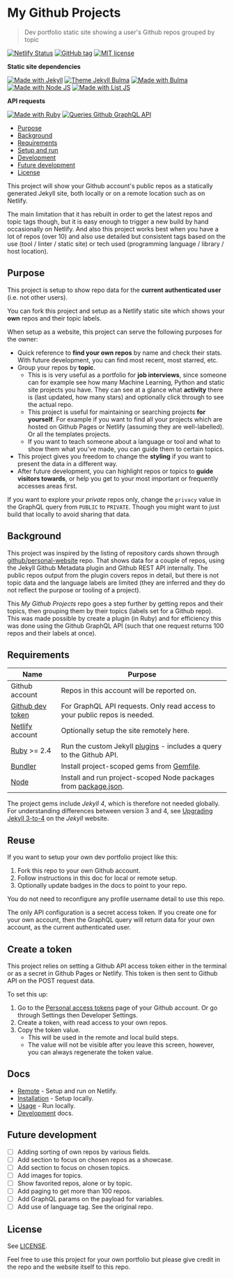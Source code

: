 # My Github Projects
> Dev portfolio static site showing a user's Github repos grouped by topic

[![Netlify Status](https://api.netlify.com/api/v1/badges/43e6a441-a21b-4672-84be-e182a337e4cc/deploy-status)](https://app.netlify.com/sites/michael-currin/deploys)
[![GitHub tag](https://img.shields.io/github/tag/MichaelCurrin/my-github-projects.svg)](https://GitHub.com/MichaelCurrin/my-github-projects/tags/)
[![MIT license](https://img.shields.io/badge/License-MIT-blue.svg)](#license)


**Static site dependencies**

[![Made with Jekyll](https://img.shields.io/badge/Made%20with-Jekyll-blue.svg)](https://jekyllrb.com)
[![Theme Jekyll Bulma](https://img.shields.io/badge/Theme-jekyll%2D-bulma-blue.svg)](https://github.com/jekyll-octopod/jekyll-bulma)
[![Made with Bulma](https://img.shields.io/badge/Made%20with-Bulma-blue.svg)](https://bulma.io/)
[![Made with Node JS](https://img.shields.io/badge/Made%20with-Node-blue.svg)](https://nodejs.org/)
[![Made with List JS](https://img.shields.io/badge/Made%20with-List.js-blue.svg)](https://listjs.com/)


**API requests**

[![Made with Ruby](https://img.shields.io/badge/Made%20with-Ruby-blue.svg)](https://www.ruby-lang.org)
[![Queries Github GraphQL API](https://img.shields.io/badge/Queries-Github%20GraphQL%20API-blue.svg)](https://developer.github.com/v4/)


- [Purpose](#purpose)
- [Background](#background)
- [Requirements](#requirements)
- [Setup and run](#setup-and-run)
- [Development](#development)
- [Future development](#future-development)
- [License](#license)

This project will show your Github account's public repos as a statically generated Jekyll site, both locally or on a remote location such as on Netlify.

The main limitation that it has rebuilt in order to get the latest repos and topic tags though, but it is easy enough to trigger a new build by hand occasionally on Netlify. And also this project works best when you have a lot of repos (over 10) and also use detailed but consistent tags based on the use (tool / linter / static site) or tech used (programming language / library / host location).

## Purpose

This project is setup to show repo data for the **current authenticated user** (i.e. not other users).

You can fork this project and setup as a Netlify static site which shows your **own** repos and their topic labels.

When setup as a website, this project can serve the following purposes for the owner:

- Quick reference to **find your own repos** by name and check their stats. With future development, you can find most recent, most starred, etc.
- Group your repos by **topic**.
    - This is is very useful as a portfolio for **job interviews**, since someone can for example see how many Machine Learning, Python and static site projects you have. They can see at a glance what **activity** there is (last updated, how many stars) and optionally click through to see the actual repo.
    - This project is useful for maintaining or searching projects **for yourself**. For example if you want to find all your projects which are hosted on Github Pages or Netlify (assuming they are well-labelled). Or all the templates projects.
    - If you want to teach someone about a language or tool and what to show them what you've made, you can guide them to certain topics.
- This project gives you freedom to change the **styling** if you want to present the data in a different way.
- After future development, you can highlight repos or topics to **guide visitors towards**, or help you get to your most important or frequently accesses areas first.

If you want to explore your _private_ repos only, change the `privacy` value in the GraphQL query from `PUBLIC` to `PRIVATE`. Though you might want to just build that locally to avoid sharing that data.

## Background

This project was inspired by the listing of repository cards shown through [github/personal-website](https://github.com/github/personal-website) repo. That shows data for a couple of repos, using the Jekyll Github Metadata plugin and Github REST API internally. The public repos output from the plugin covers repos in detail, but there is not topic data and the language labels are limited (they are inferred and they do not reflect the purpose or tooling of a project).

This _My Github Projects_ repo goes a step further by getting repos and their topics, then grouping them by their topics (labels set for a Github repo). This was made possible by create a plugin (in Ruby) and for efficiency this was done using the Github GraphQL API (such that one request returns 100 repos and their labels at once).

## Requirements

| Name                                                   | Purpose                                                                          |
| ------------------------------------------------------ | -------------------------------------------------------------------------------- |
| Github account                                         | Repos in this account will be reported on.                                       |
| [Github dev token](https://github.com/settings/tokens) | For GraphQL API requests. Only read access to your public repos is needed.       |
| [Netlify](https://netlify.com) account                 | Optionally setup the site remotely here.                                         |
| [Ruby](https://www.ruby-lang.org/en/) >= 2.4           | Run the custom Jekyll [plugins](/_plugins) - includes a query to the Github API. |
| [Bundler](https://bundler.io/)                         | Install project-scoped gems from [Gemfile](/Gemfile).                            |
| [Node](https://nodejs.org/)                            | Install and run project-scoped Node packages from [package.json](/package.json). |

The project gems include _Jekyll 4_, which is therefore not needed globally. For understanding differences between version 3 and 4, see [Upgrading Jekyll 3-to-4](https://jekyllrb.com/docs/upgrading/3-to-4/) on the _Jekyll_ website.


## Reuse

If you want to setup your own dev portfolio project like this:

1. Fork this repo to your own Github account.
3. Follow instructions in this doc for local or remote setup.
2. Optionally update badges in the docs to point to your repo.

You do not need to reconfigure any profile username detail to use this repo.

The only API configuration is a secret access token. If you create one for your own account, then the GraphQL query will return data for your own account, as the current authenticated user.

## Create a token

This project relies on setting a Github API access token either in the terminal or as a secret in Github Pages or Netlify. This token is then sent to Github API on the POST request data.

To set this up:

1. Go to the [Personal access tokens](https://github.com/settings/tokens) page of your Github account. Or go through Settings then Developer Settings.
2. Create a token, with read access to your own repos.
3. Copy the token value.
    - This will be used in the remote and local build steps.
    - The value will not be visible after you leave this screen, however, you can always regenerate the token value.


## Docs

- [Remote](/docs/remote.md) - Setup and run on Netlify.
- [Installation](/docs/installation.md) - Setup locally.
- [Usage](/docs/usage.md) - Run locally.
- [Development](/docs/development.md) docs.

## Future development

- [ ] Adding sorting of own repos by various fields.
- [ ] Add section to focus on chosen repos as a showcase.
- [ ] Add section to focus on chosen topics.
- [ ] Add images for topics.
- [ ] Show favorited repos, alone or by topic.
- [ ] Add paging to get more than 100 repos.
- [ ] Add GraphQL params on the payload for variables.
- [ ] Add use of language tag. See the original repo.

## License

See [LICENSE](/LICENSE).

Feel free to use this project for your own portfolio but please give credit in the repo and the website itself to this repo.
